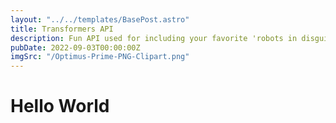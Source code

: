 ```yaml
---
layout: "../../templates/BasePost.astro"
title: Transformers API
description: Fun API used for including your favorite 'robots in disguise' in your project
pubDate: 2022-09-03T00:00:00Z
imgSrc: "/Optimus-Prime-PNG-Clipart.png"
---
```


# Hello World
